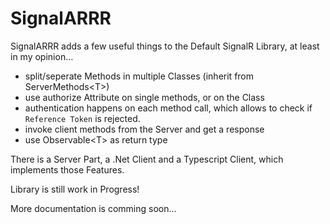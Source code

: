 # SignalARRR

SignalARRR adds a few useful things to the Default SignalR Library, at least in my opinion...

* split/seperate Methods in multiple Classes (inherit from ServerMethods\<T\>)
* use authorize Attribute on single methods, or on the Class
* authentication happens on each method call, which allows to check if `Reference Token` is rejected.
* invoke client methods from the Server and get a response
* use Observable\<T\> as return type

There is a Server Part, a .Net Client and a Typescript Client, which implements those Features.


Library is still work in Progress!

More documentation is comming soon...


